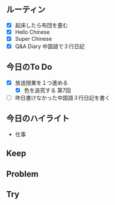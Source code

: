 ## ルーティン
- [x] 起床したら布団を畳む
- [x] Hello Chinese
- [x] Super Chinese
- [x] Q&A Diary 中国語で３行日記
## 今日のTo Do
- [x] 放送授業を１つ進める
	- [x] 色を追究する 第7回
- [ ] 昨日書けなかった中国語３行日記を書く
## 今日のハイライト
- 仕事
## Keep
## Problem
## Try
